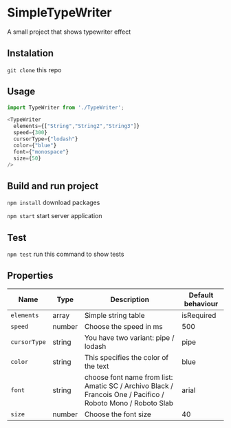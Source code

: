 # SimpleTypeWriter
A small project that shows typewriter effect

## Instalation
``git clone`` this repo

## Usage
```js
import TypeWriter from './TypeWriter';
```
```js
<TypeWriter 
  elements={["String","String2","String3"]}
  speed={300}
  cursorType={"lodash"}
  color={"blue"}
  font={"monospace"}
  size={50}
/>
```

## Build and run project
``npm install`` download packages

``npm start`` start server application

## Test
``npm test`` run this command to show tests

## Properties
Name | Type | Description | Default behaviour
--- | --- | --- | ---
`elements` | array | Simple string table | isRequired
`speed` | number | Choose the speed in ms | 500 
`cursorType` | string | You have two variant: pipe / lodash  | pipe
`color` | string | This specifies the color of the text | blue
`font` | string | choose font name from list: Amatic SC / Archivo Black / Francois One / Pacifico / Roboto Mono / Roboto Slab | arial
`size` | number | Choose the font size  | 40
